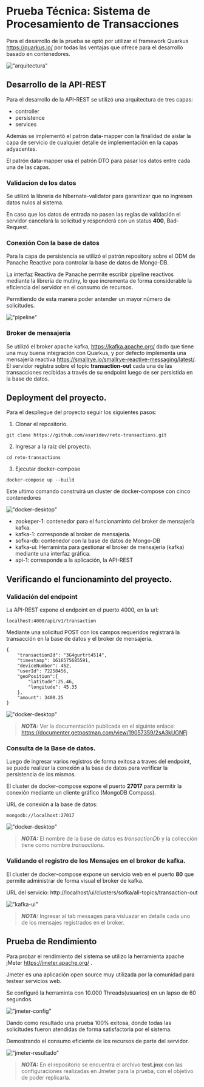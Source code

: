 # Prueba Técnica: Sistema de Procesamiento de Transacciones

Para el desarrollo de la prueba se optó por utilizar el framework Quarkus https://quarkus.io/ por todas las ventajas que ofrece para el desarrollo basado en contenedores.

!["arquitectura"](/assets/arquitectura.svg)


## Desarrollo de la API-REST
Para el desarrollo de la API-REST se utilizó una arquitectura de tres capas:
- controller
- persistence
- services

Además se implementó el patrón data-mapper con la finalidad de aislar la capa de servicio de cualquier detalle de implementación en la capas adyacentes.

El patrón data-mapper usa el patrón DTO para pasar los datos entre cada una de las capas.

### Validacion de los datos
Se utilizó la libreria de hibernate-validator para garantizar que no ingresen datos nulos al sistema.

En caso que los datos de entrada no pasen las reglas de validación el servidor cancelará la solicitud y responderá con un status **400**, Bad-Request.

### Conexión Con la base de datos
Para la capa de persistencia se utilizó el patrón repository sobre el ODM de Panache Reactive
para controlar la base de datos de Mongo-DB.

La interfaz Reactiva de Panache permite escribir pipeline reactivos mediante la libreria de mutiny, lo que incrementa de 
forma considerable la eficiencia del servidor en el consumo de recursos.

Permitiendo de esta manera poder antender un mayor número de solicitudes.

!["pipeline"](/assets/pipeline-panache.png)

### Broker de mensajeria
Se utilizó el broker apache kafka, https://kafka.apache.org/ dado que tiene una muy buena integración con Quarkus,
y por defecto implementa una mensajería reactiva https://smallrye.io/smallrye-reactive-messaging/latest/.
El servidor registra sobre el topic **transaction-out** cada una de las transacciones recibidas a través de su endpoint
luego de ser persistida en la base de datos.
 
## Deployment del proyecto.
Para el despliegue del proyecto seguir los siguientes pasos:

1. Clonar el repositorio.

```shell script
git clone https://github.com/asuridev/reto-transactions.git
```
2. Ingresar a la raíz del proyecto.

```shell script
cd reto-transactions
```
3. Ejecutar docker-compose

```shell script
docker-compose up --build
```
Este ultimo comando construirá un cluster de docker-compose con cinco contenedores

!["docker-desktop"](/assets/compose.png)

- zookeper-1:  contenedor para el funcionaminto del broker de mensajería kafka.
- kafka-1: corresponde al broker de mensajeria.
- sofka-db: contenedor con la base de datos de Mongo-DB
- kafka-ui: Herraminta para gestionar el broker de mensajería (kafka) mediante una interfaz gráfica.
- api-1: corresponde a la aplicación, la API-REST 

## Verificando el funcionaminto del proyecto.

### Validación del endpoint
La API-REST expone el endpoint en el puerto 4000, en la url:

```
localhost:4000/api/v1/transaction
```

Mediante una solicitud POST con los campos requeridos registrará la transacción en la base de datos y el broker de mensajería.
```
{
    "transactionId": "3G4gurtrt4514",
    "timestamp": 1616575685591,
    "deviceNumber": 452,
    "userId": 72258456,
    "geoPosition":{ 
        "latitude":25.46,
        "longitude": 45.35
    },
    "amount": 3400.25
}
```

!["docker-desktop"](/assets/postman.png)

> **_NOTA:_**  Ver la documentación publicada en el siguinte enlace: https://documenter.getpostman.com/view/19057359/2sA3kUGNFj

### Consulta de la Base de datos.
Luego de ingresar varios registros de forma exitosa a traves del endpoint, se puede realizar la conexión a la base de datos para verificar la persistencia de los mismos.

El cluster de docker-compose expone el puerto **27017** para permitir la conexión mediante un cliente gráfico (MongoDB Compass).

URL de conexión a la base de datos:

```
mongodb://localhost:27017
```
!["docker-desktop"](/assets/compass.png)

> **_NOTA:_** El nombre de la base de datos es _transactionDb_ y la collección tiene como nombre _transactions_.

### Validando el registro de los Mensajes en el broker de kafka.
El cluster de docker-compose expone un servicio web en el puerto **80** que permite administrar de forma visual el broker de kafka.

URL del servicio: http://localhost/ui/clusters/sofka/all-topics/transaction-out

!["kafka-ui"](/assets/kafka-ui.png)

> **_NOTA:_**  Ingresar al tab messages para visluazar en detalle cada uno de los mensajes registrados en el broker.

## Prueba de Rendimiento
Para probar el rendimiento del sistema se utilizo la herramienta apache jMeter https://jmeter.apache.org/ .

Jmeter es una aplicación open source muy utilizada por la comunidad para testear servicios web.

Se configuró la herraminta con 10.000 Threads(usuarios) en un lapso de 60 segundos.

!["jmeter-config"](/assets/test2.png)

Dando como resultado una prueba 100% exitosa, donde  todas las solicitudes fueron atendidas de forma satisfactoria por el sistema.

Demostrando el consumo eficiente de los recursos de parte del servidor.

!["jmeter-resultado"](/assets/test1.png)

> **_NOTA:_** En el repositorio se encuentra el archivo **test.jmx** con las configuraciones realizadas en Jmeter para la prueba, con el objetivo de poder replicarla.
